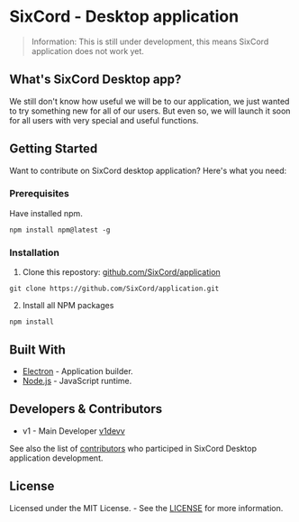 # SixCord - Desktop application
> Information: This is still under development, this means SixCord application does not work yet.

## What's SixCord Desktop app?
We still don't know how useful we will be to our application, we just wanted to try something new for all of our users. But even so, we will launch it soon for all users with very special and useful functions.

## Getting Started 
Want to contribute on SixCord desktop application? Here's what you need:

### Prerequisites 

Have installed npm.
```
npm install npm@latest -g
```

### Installation

1. Clone this repostory: [github.com/SixCord/application](https://github.com/SixCord/application)
```
git clone https://github.com/SixCord/application.git
```

2. Install all NPM packages
```
npm install
```

## Built With
* [Electron](https://www.electronjs.org/) - Application builder.
* [Node.js](https://www.nodejs.org/) - JavaScript runtime.

## Developers & Contributors
* v1 - Main Developer [v1devv](https://github.com/v1devv)

See also the list of [contributors](https://github.com/SixCord/application/graphs/contributors) who participed in SixCord Desktop application development.

## License
Licensed under the MIT License. - See the [LICENSE](https://github.com/SixCord/application/blob/main/LICENSE) for more information.
